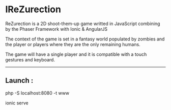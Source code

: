 **IReZurection**
===================

ReZurection is a 2D shoot-them-up game writted in JavaScript combining by the Phaser Framework with Ionic & AngularJS

The context of the game is set in a fantasy world populated by zombies and the player or players where they are the only remaining humans.

The game will have a single player and it is compatible with a touch gestures and keyboard.

----------

**Launch :**
-------

php -S localhost:8080 -t www

ionic serve